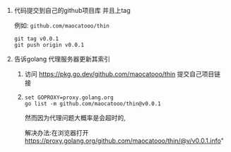 

1. 代码提交到自己的github项目库 并且上tag
    
    例如: `github.com/maocatooo/thin`
   ```
   git tag v0.0.1
   git push origin v0.0.1
   ```
2. 告诉golang 代理服务器更新其索引
   1. 访问 https://pkg.go.dev/github.com/maocatooo/thin 提交自己项目链接
   
   2.  
       ```
       set GOPROXY=proxy.golang.org
       go list -m github.com/maocatooo/thin@v0.0.1
       ```
       然而因为代理问题大概率是会超时的,
       
       解决办法:在浏览器打开 https://proxy.golang.org/github.com/maocatooo/thin/@v/v0.0.1.info"